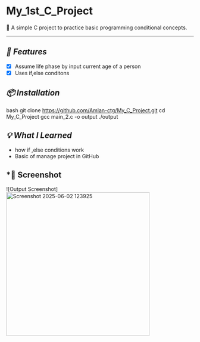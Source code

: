 # My_1st_C_Project  
🔹 A simple C project to practice basic programming conditional concepts.  

---

## *🚀 Features*  
- [x] Assume life phase by input current  age of a person 
- [x] Uses if,else conditons

## *📦 Installation*  
bash
git clone https://github.com/Amlan-ctg/My_C_Project.git
cd My_C_Project
gcc main_2.c -o output
./output


## *💡 What I Learned*  
- how if ,else conditions work   
- Basic of manage project in GitHub  

## *📸 Screenshot  
![Output Screenshot]  <img width="385" alt="Screenshot 2025-06-02 123925" src="https://github.com/user-attachments/assets/db6c87ba-e36c-4755-931a-09f311188e5c" />

